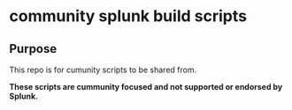 # community splunk build scripts

## Purpose

This repo is for cumunity scripts to be shared from.

****These scripts are cummunity focused and not supported or endorsed by Splunk.****
